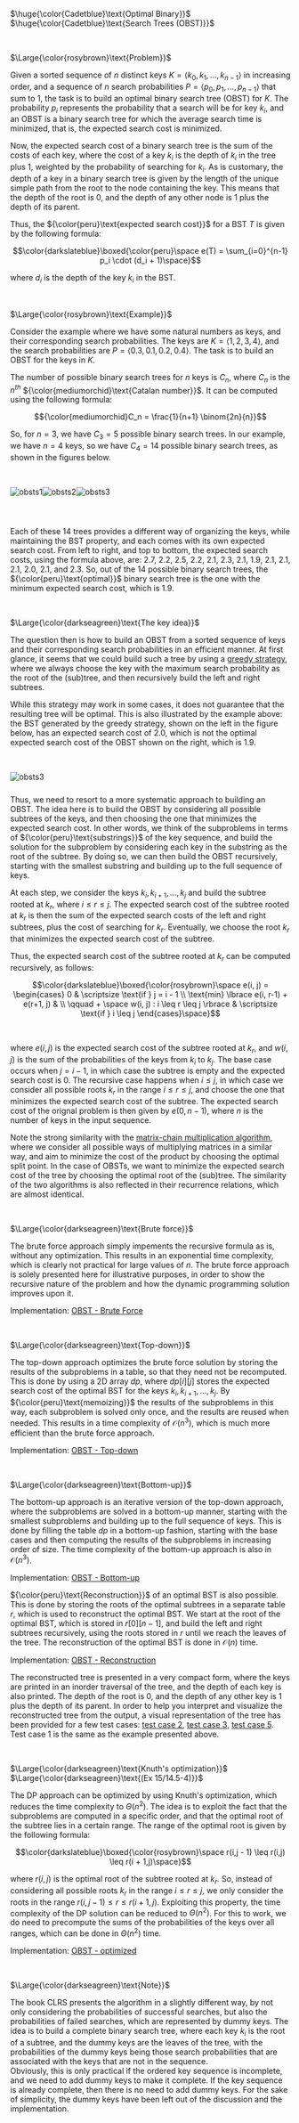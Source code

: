 $\huge{\color{Cadetblue}\text{Optimal Binary}}$  
$\huge{\color{Cadetblue}\text{Search Trees (OBST)}}$

<br />

$\Large{\color{rosybrown}\text{Problem}}$

Given a sorted sequence of $n$ distinct keys $K = \langle k_0, k_1, \ldots, k_{n-1} \rangle$ in increasing order, and a sequence of $n$ search probabilities $P = \langle p_0, p_1, \ldots, p_{n-1} \rangle$ that sum to 1, the task is to build an optimal binary search tree (OBST) for $K$. The probability $p_i$ represents the probability that a search will be for key $k_i$, and an OBST is a binary search tree for which the average search time is minimized, that is, the expected search cost is minimized.

Now, the expected search cost of a binary search tree is the sum of the costs of each key, where the cost of a key $k_i$ is the depth of $k_i$ in the tree plus 1, weighted by the probability of searching for $k_i$. As is customary, the depth of a key in a binary search tree is given by the length of the unique simple path from the root to the node containing the key. This means that the depth of the root is 0, and the depth of any other node is 1 plus the depth of its parent.  

Thus, the ${\color{peru}\text{expected search cost}}$ for a BST $T$ is given by the following formula:

$$\color{darkslateblue}\boxed{\color{peru}\space
e(T) = \sum_{i=0}^{n-1} p_i \cdot (d_i + 1)\space}$$

where $d_i$ is the depth of the key $k_i$ in the BST.

<br/>

$\Large{\color{rosybrown}\text{Example}}$

Consider the example where we have some natural numbers as keys, and their corresponding search probabilities. The keys are $K = \langle 1, 2, 3, 4 \rangle$, and the search probabilities are $P = \langle 0.3, 0.1, 0.2, 0.4 \rangle$. The task is to build an OBST for the keys in $K$. 

The number of possible binary search trees for $n$ keys is $C_n$, where $C_n$ is the $n^{th}$ ${\color{mediumorchid}\text{Catalan number}}$. It can be computed using the following formula:

$${\color{mediumorchid}C_n = \frac{1}{n+1} \binom{2n}{n}}$$

So, for $n = 3$, we have $C_3 = 5$ possible binary search trees. In our example, we have $n = 4$ keys, so we have $C_4 = 14$ possible binary search trees, as shown in the figures below.

<br/>

<p align="center" width="85%">
<img src="images/obsts-1.png"
     alt="obsts1"
     style="float: left;" />
</p>

<p align="center" width="85%">
<img src="images/obsts-2.png"
     alt="obsts2"
     style="float: left;" />
</p>

<p align="center" width="85%">
<img src="images/obsts-3.png"
     alt="obsts3"
     style="float: left; padding-bottom: 40px;" />
</p><br clear="left">

Each of these $14$ trees provides a different way of organizing the keys, while maintaining the BST property, and each comes with its own expected search cost. From left to right, and top to bottom, the expected search costs, using the formula above, are: $2.7$, $2.2$, $2.5$, $2.2$, $2.1$, $2.3$, $2.1$, $1.9$, $2.1$, $2.1$, $2.1$, $2.0$, $2.1$, and $2.3$. So, out of the $14$ possible binary search trees, the ${\color{peru}\text{optimal}}$ binary search tree is the one with the minimum expected search cost, which is $1.9$.

<br />

$\Large{\color{darkseagreen}\text{The key idea}}$

The question then is how to build an OBST from a sorted sequence of keys and their corresponding search probabilities in an efficient manner. At first glance, it seems that we could build such a tree by using a [greedy strategy](https://github.com/pl3onasm/CLRS/tree/main/algorithms/greedy), where we always choose the key with the maximum search probability as the root of the (sub)tree, and then recursively build the left and right subtrees.

While this strategy may work in some cases, it does not guarantee that the resulting tree will be optimal. This is also illustrated by the example above: the BST generated by the greedy strategy, shown on the left in the figure below, has an expected search cost of $2.0$, which is not the optimal expected search cost of the OBST shown on the right, which is $1.9$.

<br/>

<p align="center" width="50%">
<img src="images/obsts-greedyvsoptimal.png"
     alt="obsts3"
     style="float: left; padding-bottom: 10px;" />
</p><br clear="left">  

Thus, we need to resort to a more systematic approach to building an OBST. The idea here is to build the OBST by considering all possible subtrees of the keys, and then choosing the one that minimizes the expected search cost. In other words, we think of the subproblems in terms of ${\color{peru}\text{substrings}}$ of the key sequence, and build the solution for the subproblem by considering each key in the substring as the root of the subtree. By doing so, we can then build the OBST recursively, starting with the smallest substring and building up to the full sequence of keys.

At each step, we consider the keys $k_i, k_{i+1}, \ldots, k_j$ and build the subtree rooted at $k_r$, where $i \leq r \leq j$. The expected search cost of the subtree rooted at $k_r$ is then the sum of the expected search costs of the left and right subtrees, plus the cost of searching for $k_r$. Eventually, we choose the root $k_r$ that minimizes the expected search cost of the subtree.  

Thus, the expected search cost of the subtree rooted at $k_r$ can be computed recursively, as follows:

$$\color{darkslateblue}\boxed{\color{rosybrown}\space
e(i, j) = \begin{cases}
0 & \scriptsize \text{if } j = i - 1 \\
\text{min} \lbrace e(i, r-1) + e(r+1, j) & \\
\qquad + \space w(i, j) : i \leq r \leq j \rbrace & \scriptsize \text{if } i \leq j
\end{cases}\space}$$

<br/>

where $e(i, j)$ is the expected search cost of the subtree rooted at $k_r$, and $w(i, j)$ is the sum of the probabilities of the keys from $k_i$ to $k_j$. The base case occurs when $j = i - 1$, in which case the subtree is empty and the expected search cost is 0. The recursive case happens when $i \leq j$, in which case we consider all possible roots $k_r$ in the range $i \leq r \leq j$, and choose the one that minimizes the expected search cost of the subtree. The expected search cost of the orignal problem is then given by $e(0, n-1)$, where $n$ is the number of keys in the input sequence.

Note the strong similarity with the [matrix-chain multiplication algorithm](https://github.com/pl3onasm/CLRS/tree/main/algorithms/dynamic-programming/matrix-chain-mult), where we consider all possible ways of multiplying matrices in a similar way, and aim to minimize the cost of the product by choosing the optimal split point. In the case of OBSTs, we want to minimize the expected search cost of the tree by choosing the optimal root of the (sub)tree. The similarity of the two algorithms is also reflected in their recurrence relations, which are almost identical.  

<br />

$\Large{\color{darkseagreen}\text{Brute force}}$

The brute force approach simply impements the recursive formula as is, without any optimization. This results in an exponential time complexity, which is clearly not practical for large values of $n$. The brute force approach is solely presented here for illustrative purposes, in order to show the recursive nature of the problem and how the dynamic programming solution improves upon it.

Implementation: [OBST - Brute Force](https://github.com/pl3onasm/CLRS/tree/main/algorithms/dynamic-programming/opt-bsts/obst-1.c)

<br />

$\Large{\color{darkseagreen}\text{Top-down}}$

The top-down approach optimizes the brute force solution by storing the results of the subproblems in a table, so that they need not be recomputed. This is done by using a 2D array $dp$, where $dp[i][j]$ stores the expected search cost of the optimal BST for the keys $k_i, k_{i+1}, \ldots, k_j$. By ${\color{peru}\text{memoizing}}$ the results of the subproblems in this way, each subproblem is solved only once, and the results are reused when needed. This results in a time complexity of $\mathcal{O}(n^3)$, which is much more efficient than the brute force approach.

Implementation: [OBST - Top-down](https://github.com/pl3onasm/CLRS/tree/main/algorithms/dynamic-programming/opt-bsts/obst-2.c)

<br />

$\Large{\color{darkseagreen}\text{Bottom-up}}$

The bottom-up approach is an iterative version of the top-down approach, where the subproblems are solved in a bottom-up manner, starting with the smallest subproblems and building up to the full sequence of keys. This is done by filling the table $dp$ in a bottom-up fashion, starting with the base cases and then computing the results of the subproblems in increasing order of size. The time complexity of the bottom-up approach is also in $\mathcal{O}(n^3)$.

Implementation: [OBST - Bottom-up](https://github.com/pl3onasm/CLRS/tree/main/algorithms/dynamic-programming/opt-bsts/obst-2.c)

${\color{peru}\text{Reconstruction}}$ of an optimal BST is also possible. This is done by storing the roots of the optimal subtrees in a separate table $r$, which is used to reconstruct the optimal BST. We start at the root of the optimal BST, which is stored in $r[0][n-1]$, and build the left and right subtrees recursively, using the roots stored in $r$ until we reach the leaves of the tree. The reconstruction of the optimal BST is done in $\mathcal{O}(n)$ time.

Implementation: [OBST - Reconstruction](https://github.com/pl3onasm/CLRS/tree/main/algorithms/dynamic-programming/opt-bsts/obst-4.c)

The reconstructed tree is presented in a very compact form, where the keys are printed in an inorder traversal of the tree, and the depth of each key is also printed. The depth of the root is 0, and the depth of any other key is 1 plus the depth of its parent. In order to help you interpret and visualize the reconstructed tree from the output, a visual representation of the tree has been provided for a few test cases: [test case 2](https://github.com/pl3onasm/CLRS/tree/main/algorithms/dynamic-programming/opt-bsts/images/obsts-test2.png), [test case 3](https://github.com/pl3onasm/CLRS/tree/main/algorithms/dynamic-programming/opt-bsts/images/obsts-test3.png), [test case 5](https://github.com/pl3onasm/CLRS/tree/main/algorithms/dynamic-programming/opt-bsts/images/obsts-test5.png). Test case 1 is the same as the example presented above.

<br />

$\Large{\color{darkseagreen}\text{Knuth's optimization}}$
$\Large{\color{darkseagreen}\text{(Ex 15/14.5-4)}}$

The DP approach can be optimized by using Knuth's optimization, which reduces the time complexity to $\Theta(n^2)$. The idea is to exploit the fact that the subproblems are computed in a specific order, and that the optimal root of the subtree lies in a certain range. The range of the optimal root is given by the following formula:

$$\color{darkslateblue}\boxed{\color{rosybrown}\space
r(i,j - 1) \leq r(i,j) \leq r(i + 1,j)\space}$$

where $r(i,j)$ is the optimal root of the subtree rooted at $k_r$. So, instead of considering all possible roots $k_r$ in the range $i \leq r \leq j$, we only consider the roots in the range $r(i,j - 1) \leq r \leq r(i + 1,j)$. Exploiting this property, the time complexity of the DP solution can be reduced to $\Theta(n^2)$. For this to work, we do need to precompute the sums of the probabilities of the keys over all ranges, which can be done in $\Theta(n^2)$ time.

Implementation: [OBST - optimized](https://github.com/pl3onasm/CLRS/tree/main/algorithms/dynamic-programming/opt-bsts/obst-5.c)

<br />

$\Large{\color{darkseagreen}\text{Note}}$

The book CLRS presents the algorithm in a slightly different way, by not only considering the probabilities of successful searches, but also the probabilities of failed searches, which are represented by dummy keys. The idea is to build a complete binary search tree, where each key $k_i$ is the root of a subtree, and the dummy keys are the leaves of the tree, with the probabilities of the dummy keys being those search probabilities that are associated with the keys that are not in the sequence.  
Obviously, this is only practical if the ordered key sequence is incomplete, and we need to add dummy keys to make it complete. If the key sequence is already complete, then there is no need to add dummy keys. For the sake of simplicity, the dummy keys have been left out of the discussion and the implementation.  

